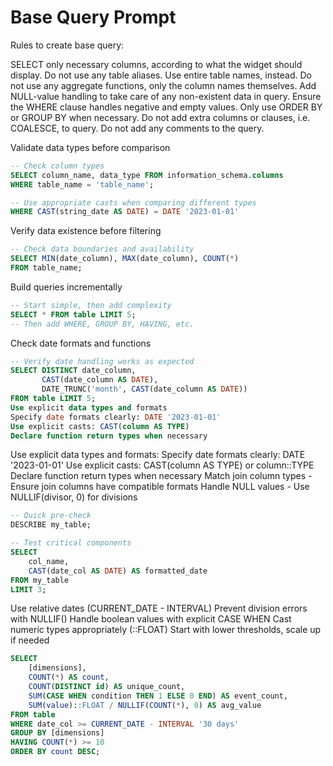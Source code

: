 # Base Query Prompt

Rules to create base query:

SELECT only necessary columns, according to what the widget should display.
Do not use any table aliases. Use entire table names, instead.
Do not use any aggregate functions, only the column names themselves.
Add NULL-value handling to take care of any non-existent data in query.
Ensure the WHERE clause handles negative and empty values.
Only use ORDER BY or GROUP BY when necessary.
Do not add extra columns or clauses, i.e. COALESCE, to query.
Do not add any comments to the query.

Validate data types before comparison

```sql
-- Check column types
SELECT column_name, data_type FROM information_schema.columns
WHERE table_name = 'table_name';

-- Use appropriate casts when comparing different types
WHERE CAST(string_date AS DATE) = DATE '2023-01-01'
```

Verify data existence before filtering

```sql
-- Check data boundaries and availability
SELECT MIN(date_column), MAX(date_column), COUNT(*)
FROM table_name;
```

Build queries incrementally

```sql
-- Start simple, then add complexity
SELECT * FROM table LIMIT 5;
-- Then add WHERE, GROUP BY, HAVING, etc.
```

Check date formats and functions

```sql
-- Verify date handling works as expected
SELECT DISTINCT date_column,
       CAST(date_column AS DATE),
       DATE_TRUNC('month', CAST(date_column AS DATE))
FROM table LIMIT 5;
Use explicit data types and formats
Specify date formats clearly: DATE '2023-01-01'
Use explicit casts: CAST(column AS TYPE)
Declare function return types when necessary
```

Use explicit data types and formats:
Specify date formats clearly: DATE '2023-01-01'
Use explicit casts: CAST(column AS TYPE) or column::TYPE
Declare function return types when necessary
Match join column types - Ensure join columns have compatible formats
Handle NULL values - Use NULLIF(divisor, 0) for divisions

```sql
-- Quick pre-check
DESCRIBE my_table;

-- Test critical components
SELECT
    col_name,
    CAST(date_col AS DATE) AS formatted_date
FROM my_table
LIMIT 3;
```

Use relative dates (CURRENT_DATE - INTERVAL)
Prevent division errors with NULLIF()
Handle boolean values with explicit CASE WHEN
Cast numeric types appropriately (::FLOAT)
Start with lower thresholds, scale up if needed

```sql
SELECT
    [dimensions],
    COUNT(*) AS count,
    COUNT(DISTINCT id) AS unique_count,
    SUM(CASE WHEN condition THEN 1 ELSE 0 END) AS event_count,
    SUM(value)::FLOAT / NULLIF(COUNT(*), 0) AS avg_value
FROM table
WHERE date_col >= CURRENT_DATE - INTERVAL '30 days'
GROUP BY [dimensions]
HAVING COUNT(*) >= 10
ORDER BY count DESC;
```
